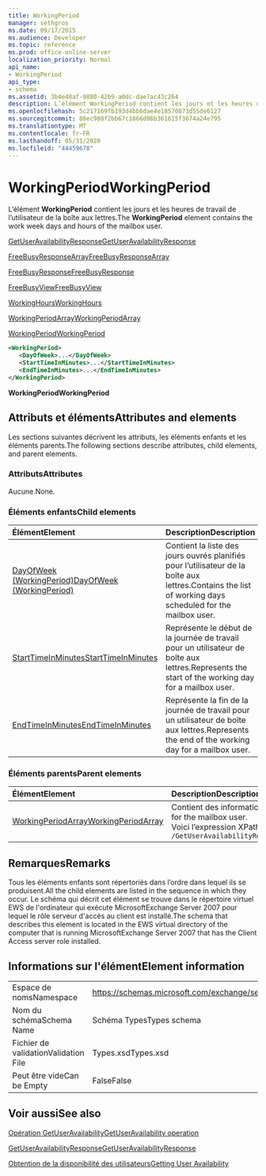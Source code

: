 ```yaml
---
title: WorkingPeriod
manager: sethgros
ms.date: 09/17/2015
ms.audience: Developer
ms.topic: reference
ms.prod: office-online-server
localization_priority: Normal
api_name:
- WorkingPeriod
api_type:
- schema
ms.assetid: 3b4e48af-9880-42b9-a0dc-dae7ac43c264
description: L’élément WorkingPeriod contient les jours et les heures de travail de l’utilisateur de la boîte aux lettres.
ms.openlocfilehash: 5c217169fb193d4bb6dae4e18570873d55de6127
ms.sourcegitcommit: 88ec988f2bb67c1866d06b361615f3674a24e795
ms.translationtype: MT
ms.contentlocale: fr-FR
ms.lasthandoff: 05/31/2020
ms.locfileid: "44459678"
---
```

# <a name="workingperiod"></a><span data-ttu-id="8cebc-103">WorkingPeriod</span><span class="sxs-lookup"><span data-stu-id="8cebc-103">WorkingPeriod</span></span>

<span data-ttu-id="8cebc-104">L’élément **WorkingPeriod** contient les jours et les heures de travail de l’utilisateur de la boîte aux lettres.</span><span class="sxs-lookup"><span data-stu-id="8cebc-104">The **WorkingPeriod** element contains the work week days and hours of the mailbox user.</span></span> 
  
[<span data-ttu-id="8cebc-105">GetUserAvailabilityResponse</span><span class="sxs-lookup"><span data-stu-id="8cebc-105">GetUserAvailabilityResponse</span></span>](getuseravailabilityresponse.md)
  
[<span data-ttu-id="8cebc-106">FreeBusyResponseArray</span><span class="sxs-lookup"><span data-stu-id="8cebc-106">FreeBusyResponseArray</span></span>](freebusyresponsearray.md)
  
[<span data-ttu-id="8cebc-107">FreeBusyResponse</span><span class="sxs-lookup"><span data-stu-id="8cebc-107">FreeBusyResponse</span></span>](freebusyresponse.md)
  
[<span data-ttu-id="8cebc-108">FreeBusyView</span><span class="sxs-lookup"><span data-stu-id="8cebc-108">FreeBusyView</span></span>](freebusyview.md)
  
[<span data-ttu-id="8cebc-109">WorkingHours</span><span class="sxs-lookup"><span data-stu-id="8cebc-109">WorkingHours</span></span>](workinghours-ex15websvcsotherref.md)
  
[<span data-ttu-id="8cebc-110">WorkingPeriodArray</span><span class="sxs-lookup"><span data-stu-id="8cebc-110">WorkingPeriodArray</span></span>](workingperiodarray.md)
  
[<span data-ttu-id="8cebc-111">WorkingPeriod</span><span class="sxs-lookup"><span data-stu-id="8cebc-111">WorkingPeriod</span></span>](workingperiod.md)
  
```xml
<WorkingPeriod>
   <DayOfWeek>...</DayOfWeek>
   <StartTimeInMinutes>...</StartTimeInMinutes>
   <EndTimeInMinutes>...</EndTimeInMinutes>
</WorkingPeriod>
```

 <span data-ttu-id="8cebc-112">**WorkingPeriod**</span><span class="sxs-lookup"><span data-stu-id="8cebc-112">**WorkingPeriod**</span></span>
## <a name="attributes-and-elements"></a><span data-ttu-id="8cebc-113">Attributs et éléments</span><span class="sxs-lookup"><span data-stu-id="8cebc-113">Attributes and elements</span></span>

<span data-ttu-id="8cebc-114">Les sections suivantes décrivent les attributs, les éléments enfants et les éléments parents.</span><span class="sxs-lookup"><span data-stu-id="8cebc-114">The following sections describe attributes, child elements, and parent elements.</span></span>
  
### <a name="attributes"></a><span data-ttu-id="8cebc-115">Attributs</span><span class="sxs-lookup"><span data-stu-id="8cebc-115">Attributes</span></span>

<span data-ttu-id="8cebc-116">Aucune.</span><span class="sxs-lookup"><span data-stu-id="8cebc-116">None.</span></span>
  
### <a name="child-elements"></a><span data-ttu-id="8cebc-117">Éléments enfants</span><span class="sxs-lookup"><span data-stu-id="8cebc-117">Child elements</span></span>

|<span data-ttu-id="8cebc-118">**Élément**</span><span class="sxs-lookup"><span data-stu-id="8cebc-118">**Element**</span></span>|<span data-ttu-id="8cebc-119">**Description**</span><span class="sxs-lookup"><span data-stu-id="8cebc-119">**Description**</span></span>|
|:-----|:-----|
|[<span data-ttu-id="8cebc-120">DayOfWeek (WorkingPeriod)</span><span class="sxs-lookup"><span data-stu-id="8cebc-120">DayOfWeek (WorkingPeriod)</span></span>](dayofweek-workingperiod.md) <br/> |<span data-ttu-id="8cebc-121">Contient la liste des jours ouvrés planifiés pour l’utilisateur de la boîte aux lettres.</span><span class="sxs-lookup"><span data-stu-id="8cebc-121">Contains the list of working days scheduled for the mailbox user.</span></span>  <br/> |
|[<span data-ttu-id="8cebc-122">StartTimeInMinutes</span><span class="sxs-lookup"><span data-stu-id="8cebc-122">StartTimeInMinutes</span></span>](starttimeinminutes.md) <br/> |<span data-ttu-id="8cebc-123">Représente le début de la journée de travail pour un utilisateur de boîte aux lettres.</span><span class="sxs-lookup"><span data-stu-id="8cebc-123">Represents the start of the working day for a mailbox user.</span></span>  <br/> |
|[<span data-ttu-id="8cebc-124">EndTimeInMinutes</span><span class="sxs-lookup"><span data-stu-id="8cebc-124">EndTimeInMinutes</span></span>](endtimeinminutes.md) <br/> |<span data-ttu-id="8cebc-125">Représente la fin de la journée de travail pour un utilisateur de boîte aux lettres.</span><span class="sxs-lookup"><span data-stu-id="8cebc-125">Represents the end of the working day for a mailbox user.</span></span>  <br/> |
   
### <a name="parent-elements"></a><span data-ttu-id="8cebc-126">Éléments parents</span><span class="sxs-lookup"><span data-stu-id="8cebc-126">Parent elements</span></span>

|<span data-ttu-id="8cebc-127">**Élément**</span><span class="sxs-lookup"><span data-stu-id="8cebc-127">**Element**</span></span>|<span data-ttu-id="8cebc-128">**Description**</span><span class="sxs-lookup"><span data-stu-id="8cebc-128">**Description**</span></span>|
|:-----|:-----|
|[<span data-ttu-id="8cebc-129">WorkingPeriodArray</span><span class="sxs-lookup"><span data-stu-id="8cebc-129">WorkingPeriodArray</span></span>](workingperiodarray.md) <br/> |<span data-ttu-id="8cebc-130">Contient des informations de période de travail pour l’utilisateur de boîte aux lettres.</span><span class="sxs-lookup"><span data-stu-id="8cebc-130">Contains working period information for the mailbox user.</span></span>  <br/> <span data-ttu-id="8cebc-131">Voici l’expression XPath de cet élément :</span><span class="sxs-lookup"><span data-stu-id="8cebc-131">The following is the XPath expression to this element:</span></span>  <br/>  `/GetUserAvailabilityResponse/FreeBusyResponseArray/FreeBusyResponse/FreeBusyView/WorkingHours/WorkingPeriodArray` <br/> |
   
## <a name="remarks"></a><span data-ttu-id="8cebc-132">Remarques</span><span class="sxs-lookup"><span data-stu-id="8cebc-132">Remarks</span></span>

<span data-ttu-id="8cebc-133">Tous les éléments enfants sont répertoriés dans l’ordre dans lequel ils se produisent.</span><span class="sxs-lookup"><span data-stu-id="8cebc-133">All the child elements are listed in the sequence in which they occur.</span></span> <span data-ttu-id="8cebc-134">Le schéma qui décrit cet élément se trouve dans le répertoire virtuel EWS de l'ordinateur qui exécute MicrosoftExchange Server 2007 pour lequel le rôle serveur d'accès au client est installé.</span><span class="sxs-lookup"><span data-stu-id="8cebc-134">The schema that describes this element is located in the EWS virtual directory of the computer that is running MicrosoftExchange Server 2007 that has the Client Access server role installed.</span></span>
  
## <a name="element-information"></a><span data-ttu-id="8cebc-135">Informations sur l'élément</span><span class="sxs-lookup"><span data-stu-id="8cebc-135">Element information</span></span>

|||
|:-----|:-----|
|<span data-ttu-id="8cebc-136">Espace de noms</span><span class="sxs-lookup"><span data-stu-id="8cebc-136">Namespace</span></span>  <br/> |https://schemas.microsoft.com/exchange/services/2006/types  <br/> |
|<span data-ttu-id="8cebc-137">Nom du schéma</span><span class="sxs-lookup"><span data-stu-id="8cebc-137">Schema Name</span></span>  <br/> |<span data-ttu-id="8cebc-138">Schéma Types</span><span class="sxs-lookup"><span data-stu-id="8cebc-138">Types schema</span></span>  <br/> |
|<span data-ttu-id="8cebc-139">Fichier de validation</span><span class="sxs-lookup"><span data-stu-id="8cebc-139">Validation File</span></span>  <br/> |<span data-ttu-id="8cebc-140">Types.xsd</span><span class="sxs-lookup"><span data-stu-id="8cebc-140">Types.xsd</span></span>  <br/> |
|<span data-ttu-id="8cebc-141">Peut être vide</span><span class="sxs-lookup"><span data-stu-id="8cebc-141">Can be Empty</span></span>  <br/> |<span data-ttu-id="8cebc-142">False</span><span class="sxs-lookup"><span data-stu-id="8cebc-142">False</span></span>  <br/> |
   
## <a name="see-also"></a><span data-ttu-id="8cebc-143">Voir aussi</span><span class="sxs-lookup"><span data-stu-id="8cebc-143">See also</span></span>



[<span data-ttu-id="8cebc-144">Opération GetUserAvailability</span><span class="sxs-lookup"><span data-stu-id="8cebc-144">GetUserAvailability operation</span></span>](getuseravailability-operation.md)
  
[<span data-ttu-id="8cebc-145">GetUserAvailabilityResponse</span><span class="sxs-lookup"><span data-stu-id="8cebc-145">GetUserAvailabilityResponse</span></span>](getuseravailabilityresponse.md)


[<span data-ttu-id="8cebc-146">Obtention de la disponibilité des utilisateurs</span><span class="sxs-lookup"><span data-stu-id="8cebc-146">Getting User Availability</span></span>](https://msdn.microsoft.com/library/d4133fcb-9b0f-4e6b-aadf-a389da83516a%28Office.15%29.aspx)

